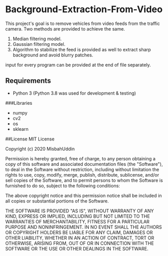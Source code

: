 # Background-Extraction-From-Video
This project's goal is to remove vehicles from video feeds from the traffic camera.
Two methods are provided to achieve the same.
1. Median filtering model.
2. Gaussian filtering model.
3. Algorithm to stabilize the feed is provided as well to extract sharp background and avoid blurry patches.

input for every program can be provided at the end of file separately.


## Requirements
* Python 3 (Python 3.8 was used for development & testing)

###Libraries 
* numpy
* cv2
* os
* sklearn


##License 
MIT License

Copyright (c) 2020 MisbahUddin

Permission is hereby granted, free of charge, to any person obtaining a copy
of this software and associated documentation files (the "Software"), to deal
in the Software without restriction, including without limitation the rights
to use, copy, modify, merge, publish, distribute, sublicense, and/or sell
copies of the Software, and to permit persons to whom the Software is
furnished to do so, subject to the following conditions:

The above copyright notice and this permission notice shall be included in all
copies or substantial portions of the Software.

THE SOFTWARE IS PROVIDED "AS IS", WITHOUT WARRANTY OF ANY KIND, EXPRESS OR
IMPLIED, INCLUDING BUT NOT LIMITED TO THE WARRANTIES OF MERCHANTABILITY,
FITNESS FOR A PARTICULAR PURPOSE AND NONINFRINGEMENT. IN NO EVENT SHALL THE
AUTHORS OR COPYRIGHT HOLDERS BE LIABLE FOR ANY CLAIM, DAMAGES OR OTHER
LIABILITY, WHETHER IN AN ACTION OF CONTRACT, TORT OR OTHERWISE, ARISING FROM,
OUT OF OR IN CONNECTION WITH THE SOFTWARE OR THE USE OR OTHER DEALINGS IN THE
SOFTWARE.


